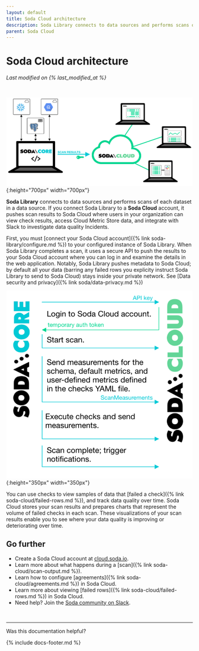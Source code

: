 ```yaml
---
layout: default
title: Soda Cloud architecture
description: Soda Library connects to data sources and performs scans of datasets. Soda Library pushes scan results to Soda Cloud.
parent: Soda Cloud
---
```


# Soda Cloud architecture
*Last modified on {% last_modified_at %}*

<br />

![soda-cloud-arch-core](/assets/images/soda-cloud-arch-core.png){:height="700px" width="700px"}

**Soda Library** connects to data sources and performs scans of each dataset in a data source. If you connect Soda Library to a **Soda Cloud** account, it pushes scan results to Soda Cloud where users in your organization can view check results, access Cloud Metric Store data, and integrate with Slack to investigate data quality Incidents.

First, you must [connect your Soda Cloud account]({% link soda-library/configure.md %}) to your configured instance of Soda Library.  When Soda Library completes a scan, it uses a secure API to push the results to your Soda Cloud account where you can log in and examine the details in the web application. Notably, Soda Library pushes metadata to Soda Cloud; by default all your data (barring any failed rows you explicity instruct Soda Library to send to Soda Cloud) stays inside your private network. See [Data security and privacy]({% link soda/data-privacy.md %})

![scan-with-cloud](/assets/images/scan-with-cloud.png){:height="350px" width="350px"}

You can use checks to view samples of data that [failed a check]({% link soda-cloud/failed-rows.md %}), and track data quality over time. Soda Cloud stores your scan results and prepares charts that represent the volume of failed checks in each scan. These visualizations of your scan results enable you to see where your data quality is improving or deteriorating over time.


## Go further

* Create a Soda Cloud account at [cloud.soda.io](https://cloud.soda.io/signup).
* Learn more about what happens during a [scan]({% link soda-cloud/scan-output.md %}).
* Learn how to configure [agreements]({% link soda-cloud/agreements.md %}) in Soda Cloud.
* Learn more about viewing [failed rows]({% link soda-cloud/failed-rows.md %}) in Soda Cloud.
* Need help? Join the <a href="https://community.soda.io/slack" target="_blank"> Soda community on Slack</a>.

<br />

---

Was this documentation helpful?

<!-- LikeBtn.com BEGIN -->
<span class="likebtn-wrapper" data-theme="tick" data-i18n_like="Yes" data-ef_voting="grow" data-show_dislike_label="true" data-counter_zero_show="true" data-i18n_dislike="No"></span>
<script>(function(d,e,s){if(d.getElementById("likebtn_wjs"))return;a=d.createElement(e);m=d.getElementsByTagName(e)[0];a.async=1;a.id="likebtn_wjs";a.src=s;m.parentNode.insertBefore(a, m)})(document,"script","//w.likebtn.com/js/w/widget.js");</script>
<!-- LikeBtn.com END -->

{% include docs-footer.md %}